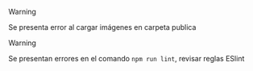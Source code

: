 >[!WARNING]
Se presenta error al cargar imágenes en carpeta publica

>[!WARNING]
Se presentan errores en el comando ```npm run lint```, revisar reglas ESlint
